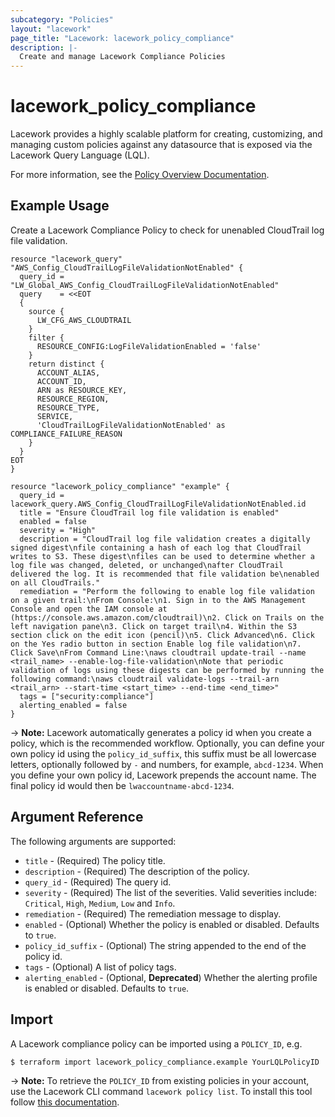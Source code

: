 ```yaml
---
subcategory: "Policies"
layout: "lacework"
page_title: "Lacework: lacework_policy_compliance"
description: |-
  Create and manage Lacework Compliance Policies
---
```


# lacework\_policy\_compliance

Lacework provides a highly scalable platform for creating, customizing, and managing custom policies
against any datasource that is exposed via the Lacework Query Language (LQL).

For more information, see the [Policy Overview Documentation](https://docs.lacework.net/console/custom-policy-overview).

## Example Usage

Create a Lacework Compliance Policy to check for unenabled CloudTrail log file validation.

```hcl
resource "lacework_query" "AWS_Config_CloudTrailLogFileValidationNotEnabled" {
  query_id = "LW_Global_AWS_Config_CloudTrailLogFileValidationNotEnabled"
  query    = <<EOT
  {
    source {
      LW_CFG_AWS_CLOUDTRAIL
    }
    filter {
      RESOURCE_CONFIG:LogFileValidationEnabled = 'false'
    }
    return distinct {
      ACCOUNT_ALIAS,
      ACCOUNT_ID,
      ARN as RESOURCE_KEY,
      RESOURCE_REGION,
      RESOURCE_TYPE,
      SERVICE,
      'CloudTrailLogFileValidationNotEnabled' as COMPLIANCE_FAILURE_REASON
    }
  }
EOT
}

resource "lacework_policy_compliance" "example" {
  query_id = lacework_query.AWS_Config_CloudTrailLogFileValidationNotEnabled.id
  title = "Ensure CloudTrail log file validation is enabled"
  enabled = false
  severity = "High"
  description = "CloudTrail log file validation creates a digitally signed digest\nfile containing a hash of each log that CloudTrail writes to S3. These digest\nfiles can be used to determine whether a log file was changed, deleted, or unchanged\nafter CloudTrail delivered the log. It is recommended that file validation be\nenabled on all CloudTrails."
  remediation = "Perform the following to enable log file validation on a given trail:\nFrom Console:\n1. Sign in to the AWS Management Console and open the IAM console at (https://console.aws.amazon.com/cloudtrail)\n2. Click on Trails on the left navigation pane\n3. Click on target trail\n4. Within the S3 section click on the edit icon (pencil)\n5. Click Advanced\n6. Click on the Yes radio button in section Enable log file validation\n7. Click Save\nFrom Command Line:\naws cloudtrail update-trail --name <trail_name> --enable-log-file-validation\nNote that periodic validation of logs using these digests can be performed by running the following command:\naws cloudtrail validate-logs --trail-arn <trail_arn> --start-time <start_time> --end-time <end_time>"
  tags = ["security:compliance"]
  alerting_enabled = false
}
```

-> **Note:** Lacework automatically generates a policy id when you create a policy, which is the recommended workflow.
Optionally, you can define your own policy id using the `policy_id_suffix`, this suffix must be all lowercase letters,
optionally followed by `-` and numbers, for example, `abcd-1234`. When you define your own policy id, Lacework prepends
the account name. The final policy id would then be `lwaccountname-abcd-1234`.

## Argument Reference

The following arguments are supported:

* `title` - (Required) The policy title.
* `description` - (Required) The description of the policy.
* `query_id` - (Required) The query id.
* `severity` - (Required) The list of the severities. Valid severities include:
  `Critical`, `High`, `Medium`, `Low` and `Info`.
* `remediation` - (Required) The remediation message to display.
* `enabled` - (Optional) Whether the policy is enabled or disabled. Defaults to `true`.
* `policy_id_suffix` - (Optional) The string appended to the end of the policy id.
* `tags` - (Optional) A list of policy tags.
* `alerting_enabled` - (Optional, **Deprecated**) Whether the alerting profile is enabled or disabled. Defaults to `true`.

## Import

A Lacework compliance policy can be imported using a `POLICY_ID`, e.g.

```
$ terraform import lacework_policy_compliance.example YourLQLPolicyID
```

-> **Note:** To retrieve the `POLICY_ID` from existing policies in your account, use the
Lacework CLI command `lacework policy list`. To install this tool follow
[this documentation](https://docs.lacework.net/cli/).
